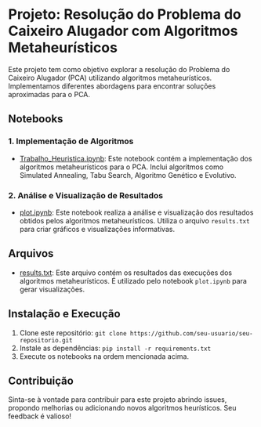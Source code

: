 # Projeto: Resolução do Problema do Caixeiro Alugador com Algoritmos Metaheurísticos

Este projeto tem como objetivo explorar a resolução do Problema do Caixeiro Alugador (PCA) utilizando algoritmos metaheurísticos. Implementamos diferentes abordagens para encontrar soluções aproximadas para o PCA.

## Notebooks

### 1. Implementação de Algoritmos

- [Trabalho_Heuristica.ipynb](Trabalho_Heuristica.ipynb): Este notebook contém a implementação dos algoritmos metaheurísticos para o PCA. Inclui algoritmos como Simulated Annealing, Tabu Search, Algoritmo Genético e Evolutivo.

### 2. Análise e Visualização de Resultados

- [plot.ipynb](plot.ipynb): Este notebook realiza a análise e visualização dos resultados obtidos pelos algoritmos metaheurísticos. Utiliza o arquivo `results.txt` para criar gráficos e visualizações informativas.

## Arquivos

- [results.txt](results.txt): Este arquivo contém os resultados das execuções dos algoritmos metaheurísticos. É utilizado pelo notebook `plot.ipynb` para gerar visualizações.

## Instalação e Execução

1. Clone este repositório: `git clone https://github.com/seu-usuario/seu-repositorio.git`
2. Instale as dependências: `pip install -r requirements.txt`
3. Execute os notebooks na ordem mencionada acima.

## Contribuição

Sinta-se à vontade para contribuir para este projeto abrindo issues, propondo melhorias ou adicionando novos algoritmos heurísticos. Seu feedback é valioso!

